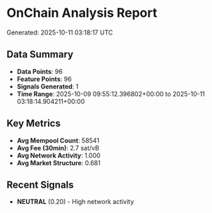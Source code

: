 # OnChain Analysis Report
Generated: 2025-10-11 03:18:17 UTC

## Data Summary
- **Data Points**: 96
- **Feature Points**: 96
- **Signals Generated**: 1
- **Time Range**: 2025-10-09 09:55:12.396802+00:00 to 2025-10-11 03:18:14.904211+00:00

## Key Metrics
- **Avg Mempool Count**: 58541
- **Avg Fee (30min)**: 2.7 sat/vB
- **Avg Network Activity**: 1.000
- **Avg Market Structure**: 0.681

## Recent Signals
- **NEUTRAL** (0.20) - High network activity
